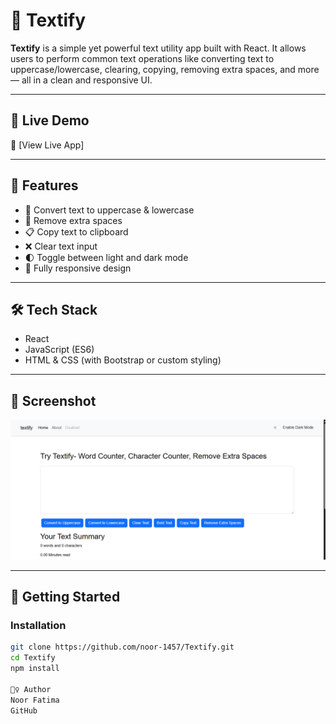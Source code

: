 # 📝 Textify

**Textify** is a simple yet powerful text utility app built with React. It allows users to perform common text operations like converting text to uppercase/lowercase, clearing, copying, removing extra spaces, and more — all in a clean and responsive UI.

---

## 🚀 Live Demo

🔗 [View Live App] <!-- Replace if using a different hosting -->

---

## 🔧 Features

- 🔡 Convert text to uppercase & lowercase
- 🧹 Remove extra spaces
- 📋 Copy text to clipboard
- ❌ Clear text input
- 🌓 Toggle between light and dark mode
- 📱 Fully responsive design

---

## 🛠️ Tech Stack

- React
- JavaScript (ES6)
- HTML & CSS (with Bootstrap or custom styling)

---

## 📸 Screenshot

![Textify Screenshot](./screenshot.png) <!-- Add this file to repo root -->

---

## 🧪 Getting Started

### Installation

```bash
git clone https://github.com/noor-1457/Textify.git
cd Textify
npm install

🙋‍♀️ Author
Noor Fatima
GitHub

